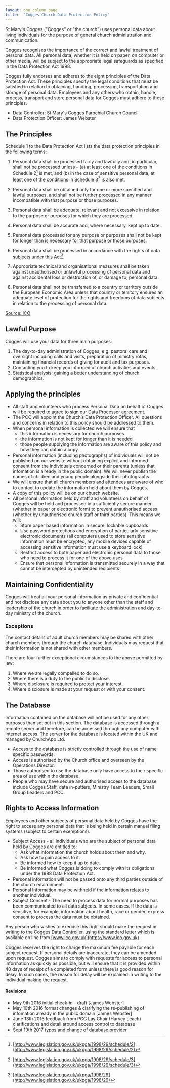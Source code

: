 ```yaml
---
layout: one_column_page
title:  "Cogges Church Data Protection Policy"
---
```



St Mary's Cogges ("Cogges" or "the church") uses personal data about living individuals for the purpose of general church administration and communication.

Cogges recognises the importance of the correct and lawful treatment of personal data. All personal data, whether it is held on paper, on computer or other media, will be subject to the appropriate legal safeguards as specified in the Data Protection Act 1998.

Cogges fully endorses and adheres to the eight principles of the Data Protection Act. These principles specify the legal conditions that must be satisfied in relation to obtaining, handling, processing, transportation and storage of personal data. Employees and any others who obtain, handle, process, transport and store personal data for Cogges must adhere to these principles.

 - Data Controller: St Mary's Cogges Parochial Church Council
 - Data Protection Officer: James Webster

## The Principles

Schedule 1 to the Data Protection Act lists the data protection principles in the following terms:

1. Personal data shall be processed fairly and lawfully and, in particular, shall not be processed unless –
(a) at least one of the conditions in Schedule 2[^1] is met, and
(b) in the case of sensitive personal data, at least one of the conditions in Schedule 3[^2] is also met.

2. Personal data shall be obtained only for one or more specified and lawful purposes, and shall not be further processed in any manner incompatible with that purpose or those purposes.

3. Personal data shall be adequate, relevant and not excessive in relation to the purpose or purposes for which they are processed.

4. Personal data shall be accurate and, where necessary, kept up to date.

5. Personal data processed for any purpose or purposes shall not be kept for longer than is necessary for that purpose or those purposes.

6. Personal data shall be processed in accordance with the rights of data subjects under this Act[^3].

7. Appropriate technical and organisational measures shall be taken against unauthorised or unlawful processing of personal data and against accidental loss or destruction of, or damage to, personal data.

8. Personal data shall not be transferred to a country or territory outside the European Economic Area unless that country or territory ensures an adequate level of protection for the rights and freedoms of data subjects in relation to the processing of personal data.

[Source: ICO](https://ico.org.uk/for-organisations/guide-to-data-protection/data-protection-principles/)

## Lawful Purpose
Cogges will use your data for three main purposes:
1. The day-to-day administration of Cogges; e.g. pastoral care and oversight including calls and visits, preparation of ministry rotas, maintaining financial records of giving for audit and tax purposes.
2. Contacting you to keep you informed of church activities and events.
3. Statistical analysis; gaining a better understanding of church demographics. 


## Applying the principles

- All staff and volunteers who process Personal Data on behalf of Cogges will be required to agree to sign our Data Processor agreement. 
- The PCC will appoint the Church’s Data Protection Officer. All questions and concerns in relation to this policy should be addressed to them. 
- When personal information is collected we will ensure that 
    + this information is necessary for church purposes
    + the information is not kept for longer than it is needed
    + those people supplying the information are aware of this policy and how they can obtain a copy
- Personal information (including photographs) of individuals will not be published on our website without obtaining explicit and informed consent from the individuals concerned or their parents (unless that infomation is already in the public domain). We will never publish the names of children and young people alongside their photographs.
- We will ensure that all church members and attendees are aware of who to contact to update the information held about them by Cogges.
- A copy of this policy will be on our church website.
- All personal information held by staff and volunteers on behalf of Cogges will be held and processed in a sufficiently secure manner (whether in paper or electronic form) to prevent unauthorised access (whether by unauthorised church staff or third parties). This means we will:
    + Store paper based information in secure, lockable cupboards
    + Use password protections and encryption of particularly sensitive electronic documents (all computers used to store sensitive information must be encrypted, any mobile devices capable of accessing sensitive information must use a keyboard lock)
    + Restrict access to both paper and electronic personal data to those who need to process it for one of the above uses
    + Ensure that personal information is transmitted securely in a way that cannot be intercepted by unintended recipients


## Maintaining Confidentiality
Cogges will treat all your personal information as private and confidential and not disclose any data about you to anyone other than the staff and leadership of the church in order to facilitate the administration and day-to-day ministry of the church.

### Exceptions
The contact details of adult church members may be shared with other church members through the church database. Individuals may request that their information is not shared with other members.

There are four further exceptional circumstances to the above permitted by law:

1. Where we are legally compelled to do so.
2. Where there is a duty to the public to disclose.
3. Where disclosure is required to protect your interest.
4. Where disclosure is made at your request or with your consent.


## The Database
Information contained on the database will not be used for any other purposes than set out in this section. The database is accessed through a remote server and therefore, can be accessed through any computer with internet access. The server for the database is located within the UK and managed by ChurchApp Ltd.

- Access to the database is strictly controlled through the use of name specific passwords.
- Access is authorised by the Church office and overseen by the Operations Director.
- Those authorised to use the database only have access to their specific area of use within the database. 
- People who may have secure and authorised access to the database include Cogges Staff, data in-putters, Ministry Team Leaders, Small Group Leaders and PCC.


## Rights to Access Information
Employees and other subjects of personal data held by Cogges have the right to access any personal data that is being held in certain manual filing systems (subject to certain exemptions). 

- Subject Access - all individuals who are the subject of personal data held by Cogges are entitled to:
    + Ask what information the church holds about them and why.
    + Ask how to gain access to it.
    + Be informed how to keep it up to date.
    + Be informed what Cogges is doing to comply with its obligations under the 1988 Data Protection Act.
- Personal information will not be passed onto any third parties outside of the church environment.
- Personal Information may be withheld if the information relates to another individual.
- Subject Consent - The need to process data for normal purposes has been communicated to all data subjects. In some cases. If the data is sensitive, for example, information about health, race or gender, express consent to process the data must be obtained.

Any person who wishes to exercise this right should make the request in writing to the Cogges Data Controller, using the standard letter which is available on line from [www.ico.gov.uk](https://www.ico.gov.uk)

Cogges reserves the right to charge the maximum fee payable for each subject request. If personal details are inaccurate, they can be amended upon request.
Cogges aims to comply with requests for access to personal information as quickly as possible, but will ensure that it is provided within 40 days of receipt of a completed form unless there is good reason for delay. In such cases, the reason for delay will be explained in writing to the individual making the request.

[^1]: [http://www.legislation.gov.uk/ukpga/1998/29/schedule/2](http://www.legislation.gov.uk/ukpga/1998/29/schedule/2)
[^2]: [http://www.legislation.gov.uk/ukpga/1998/29/schedule/3](http://www.legislation.gov.uk/ukpga/1998/29/schedule/3)
[^3]: [http://www.legislation.gov.uk/ukpga/1998/29](http://www.legislation.gov.uk/ukpga/1998/29)

#### Revisions
- May 9th 2016 initial check-in - draft [James Webster]
- May 10th 2016 format changes & clarifying the re-publishing of infomation already in the public domain [James Webster]
- June 13th 2016 feedback from PCC Lay Chair (Harvey Leach) clarifications and detail around access control to database
- Sept 19th 2017 typos and change of database provider
